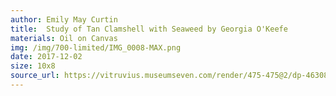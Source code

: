 ```yaml
---
author: Emily May Curtin
title:  Study of Tan Clamshell with Seaweed by Georgia O'Keefe
materials: Oil on Canvas
img: /img/700-limited/IMG_0008-MAX.png
date: 2017-12-02
size: 10x8
source_url: https://vitruvius.museumseven.com/render/475-475@2/dp-463084-22.jpg
---
```

